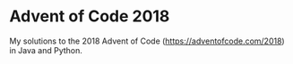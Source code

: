 # Advent of Code 2018

My solutions to the 2018 Advent of Code (https://adventofcode.com/2018) in Java and Python.
